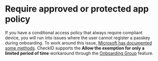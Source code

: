 # Require approved or protected app policy

If you have a conditional access policy that always require compliant device, you will run into issues where the user cannot register a passkey during onboarding. To work around this issue, [Microsoft has documented some methods](https://learn.microsoft.com/en-us/entra/identity/authentication/how-to-support-authenticator-passkey#users-who-cant-register-passkeys-because-of-require-approved-client-app-or-require-app-protection-policy-conditional-access-grant-controls). CheckID supports the **Allow the exemption for only a limited period of time** workaround through the [Onboarding Group](Onboarding-Group.md) feature.